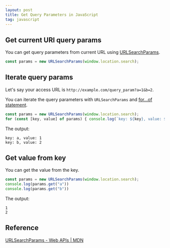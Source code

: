 ```yaml
---
layout: post
title: Get Query Parameters in JavaScript
tag: javascript
---
```


## Get current URI query params

You can get query parameters from current URL using [URLSearchParams](https://developer.mozilla.org/en-US/docs/Web/API/URLSearchParams).

```js
const params = new URLSearchParams(window.location.search);
```

## Iterate query params

Let's say your access URL is `http://example.com/query_param?a=1&b=2`.

You can iterate the query parameters with `URLSearchParams` and [for...of statement](https://developer.mozilla.org/en-US/docs/Web/JavaScript/Reference/Statements/for...of).

```js
const params = new URLSearchParams(window.location.search);
for (const [key, value] of params) { console.log(`key: ${key}, value: ${value}`) }
```

The output:

```
key: a, value: 1
key: b, value: 2
```

## Get value from key

You can get the value from the key.

```js
const params = new URLSearchParams(window.location.search);
console.log(params.get("a"))
console.log(params.get("b"))
```

The output:

```
1
2
```

## Reference

[URLSearchParams - Web APIs \| MDN](https://developer.mozilla.org/en-US/docs/Web/API/URLSearchParams)
